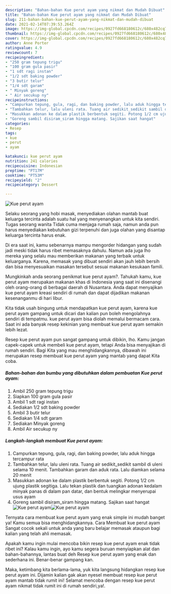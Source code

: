 ```yaml
---
description: "Bahan-bahan Kue perut ayam yang nikmat dan Mudah Dibuat"
title: "Bahan-bahan Kue perut ayam yang nikmat dan Mudah Dibuat"
slug: 211-bahan-bahan-kue-perut-ayam-yang-nikmat-dan-mudah-dibuat
date: 2021-02-14T07:39:53.264Z
image: https://img-global.cpcdn.com/recipes/0927fd668180612c/680x482cq70/kue-perut-ayam-foto-resep-utama.jpg
thumbnail: https://img-global.cpcdn.com/recipes/0927fd668180612c/680x482cq70/kue-perut-ayam-foto-resep-utama.jpg
cover: https://img-global.cpcdn.com/recipes/0927fd668180612c/680x482cq70/kue-perut-ayam-foto-resep-utama.jpg
author: Anne Porter
ratingvalue: 4.9
reviewcount: 7
recipeingredient:
- "250 gram tepung trigu"
- "100 gram gula pasir"
- "1 sdt ragi instan"
- "1/2 sdt baking powder"
- "3 butir telur"
- "1/4 sdt garam"
- " Minyak goreng"
- " Air secukup ny"
recipeinstructions:
- "Campurkan tepung, gula, ragi, dan baking powder, lalu aduk hingga tercampur rata"
- "Tambahkan telur, lalu uleni rata. Tuang air sedikit_sedikit sambil di uleni selama 10 menit. Tambahkan garam dan aduk rata. Lalu diamkan selama 20 menit"
- "Masukkan adonan ke dalam plastik berbentuk segiti. Potong 1/2 cm ujung plastik segitiga. Lalu tekan plastik dan tuangkan adonan kedalam minyak panas di dalam pan datar, dan bentuk melingkar menyerupai usus ayam"
- "Goreng sambil disiram_siram hingga matang. Sajikan saat hangat"
categories:
- Resep
tags:
- kue
- perut
- ayam

katakunci: kue perut ayam 
nutrition: 241 calories
recipecuisine: Indonesian
preptime: "PT17M"
cooktime: "PT53M"
recipeyield: "2"
recipecategory: Dessert

---
```



![Kue perut ayam](https://img-global.cpcdn.com/recipes/0927fd668180612c/680x482cq70/kue-perut-ayam-foto-resep-utama.jpg)

Selaku seorang yang hobi masak, menyediakan olahan mantab buat keluarga tercinta adalah suatu hal yang menyenangkan untuk kita sendiri. Tugas seorang  wanita Tidak cuma menjaga rumah saja, namun anda pun harus menyediakan kebutuhan gizi terpenuhi dan juga olahan yang disantap keluarga tercinta harus enak.

Di era  saat ini, kamu sebenarnya mampu mengorder hidangan yang sudah jadi meski tidak harus ribet memasaknya dahulu. Namun ada juga lho mereka yang selalu mau memberikan makanan yang terbaik untuk keluarganya. Karena, memasak yang dibuat sendiri akan jauh lebih bersih dan bisa menyesuaikan masakan tersebut sesuai makanan kesukaan famili. 



Mungkinkah anda seorang penikmat kue perut ayam?. Tahukah kamu, kue perut ayam merupakan makanan khas di Indonesia yang saat ini disenangi oleh orang-orang di berbagai daerah di Nusantara. Anda dapat menyajikan kue perut ayam kreasi sendiri di rumah dan dapat dijadikan makanan kesenanganmu di hari libur.

Kita tidak usah bingung untuk mendapatkan kue perut ayam, karena kue perut ayam gampang untuk dicari dan kalian pun boleh mengolahnya sendiri di tempatmu. kue perut ayam bisa diolah memalui bermacam cara. Saat ini ada banyak resep kekinian yang membuat kue perut ayam semakin lebih lezat.

Resep kue perut ayam pun sangat gampang untuk dibikin, lho. Kamu jangan capek-capek untuk membeli kue perut ayam, tetapi Anda bisa menyajikan di rumah sendiri. Bagi Kita yang mau menghidangkannya, dibawah ini merupakan resep membuat kue perut ayam yang mantab yang dapat Kita coba.

<!--inarticleads1-->

##### Bahan-bahan dan bumbu yang dibutuhkan dalam pembuatan Kue perut ayam:

1. Ambil 250 gram tepung trigu
1. Siapkan 100 gram gula pasir
1. Ambil 1 sdt ragi instan
1. Sediakan 1/2 sdt baking powder
1. Ambil 3 butir telur
1. Sediakan 1/4 sdt garam
1. Sediakan  Minyak goreng
1. Ambil  Air secukup ny




<!--inarticleads2-->

##### Langkah-langkah membuat Kue perut ayam:

1. Campurkan tepung, gula, ragi, dan baking powder, lalu aduk hingga tercampur rata
1. Tambahkan telur, lalu uleni rata. Tuang air sedikit_sedikit sambil di uleni selama 10 menit. Tambahkan garam dan aduk rata. Lalu diamkan selama 20 menit
1. Masukkan adonan ke dalam plastik berbentuk segiti. Potong 1/2 cm ujung plastik segitiga. Lalu tekan plastik dan tuangkan adonan kedalam minyak panas di dalam pan datar, dan bentuk melingkar menyerupai usus ayam
1. Goreng sambil disiram_siram hingga matang. Sajikan saat hangat
<img src="https://img-global.cpcdn.com/steps/cb15032330ffc634/160x128cq70/kue-perut-ayam-langkah-memasak-4-foto.jpg" alt="Kue perut ayam"><img src="https://img-global.cpcdn.com/steps/bbacc2796a8fb9d0/160x128cq70/kue-perut-ayam-langkah-memasak-4-foto.jpg" alt="Kue perut ayam">



Ternyata cara membuat kue perut ayam yang enak simple ini mudah banget ya! Kamu semua bisa menghidangkannya. Cara Membuat kue perut ayam Sangat cocok sekali untuk anda yang baru belajar memasak ataupun bagi kalian yang telah ahli memasak.

Apakah kamu ingin mulai mencoba bikin resep kue perut ayam enak tidak ribet ini? Kalau kamu ingin, ayo kamu segera buruan menyiapkan alat dan bahan-bahannya, lantas buat deh Resep kue perut ayam yang enak dan sederhana ini. Benar-benar gampang kan. 

Maka, ketimbang kita berlama-lama, yuk kita langsung hidangkan resep kue perut ayam ini. Dijamin kalian gak akan nyesel membuat resep kue perut ayam mantab tidak rumit ini! Selamat mencoba dengan resep kue perut ayam nikmat tidak rumit ini di rumah sendiri,ya!.

